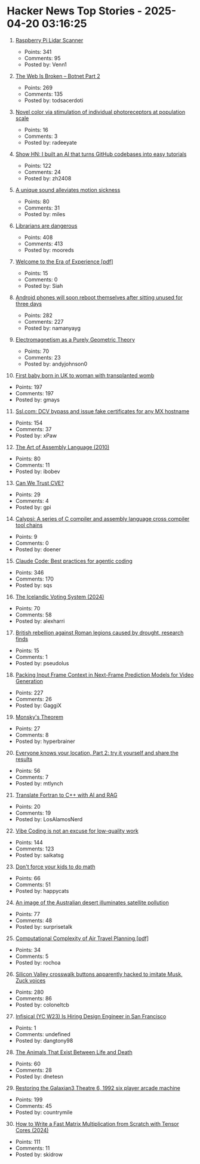 # Hacker News Top Stories - 2025-04-20 03:16:25

1. [Raspberry Pi Lidar Scanner](https://github.com/PiLiDAR/PiLiDAR)
   - Points: 341
   - Comments: 95
   - Posted by: Venn1

2. [The Web Is Broken – Botnet Part 2](https://jan.wildeboer.net/2025/04/Web-is-Broken-Botnet-Part-2/)
   - Points: 269
   - Comments: 135
   - Posted by: todsacerdoti

3. [Novel color via stimulation of individual photoreceptors at population scale](https://www.science.org/doi/10.1126/sciadv.adu1052)
   - Points: 16
   - Comments: 3
   - Posted by: radeeyate

4. [Show HN: I built an AI that turns GitHub codebases into easy tutorials](https://github.com/The-Pocket/Tutorial-Codebase-Knowledge)
   - Points: 122
   - Comments: 24
   - Posted by: zh2408

5. [A unique sound alleviates motion sickness](https://www.nagoya-u.ac.jp/researchinfo/result-en/2025/04/20250408-01.html)
   - Points: 80
   - Comments: 31
   - Posted by: miles

6. [Librarians are dangerous](https://bradmontague.substack.com/p/librarians-are-dangerous)
   - Points: 408
   - Comments: 413
   - Posted by: mooreds

7. [Welcome to the Era of Experience [pdf]](https://storage.googleapis.com/deepmind-media/Era-of-Experience%20/The%20Era%20of%20Experience%20Paper.pdf)
   - Points: 15
   - Comments: 0
   - Posted by: Siah

8. [Android phones will soon reboot themselves after sitting unused for three days](https://arstechnica.com/gadgets/2025/04/android-phones-will-soon-reboot-themselves-after-sitting-unused-for-3-days/)
   - Points: 282
   - Comments: 227
   - Posted by: namanyayg

9. [Electromagnetism as a Purely Geometric Theory](https://iopscience.iop.org/article/10.1088/1742-6596/2987/1/012001)
   - Points: 70
   - Comments: 23
   - Posted by: andyjohnson0

10. [First baby born in UK to woman with transplanted womb](https://www.bbc.com/news/articles/c78jd517z87o)
   - Points: 197
   - Comments: 197
   - Posted by: gmays

11. [Ssl.com: DCV bypass and issue fake certificates for any MX hostname](https://bugzilla.mozilla.org/show_bug.cgi?id=1961406)
   - Points: 154
   - Comments: 37
   - Posted by: xPaw

12. [The Art of Assembly Language (2010)](https://www.plantation-productions.com/Webster/www.artofasm.com/Linux/HTML/AoATOC.html)
   - Points: 80
   - Comments: 11
   - Posted by: ibobev

13. [Can We Trust CVE?](https://opensourcesecurity.io/2025/04-can-we-trust-cve/)
   - Points: 29
   - Comments: 4
   - Posted by: gpi

14. [Calypsi: A series of C compiler and assembly language cross compiler tool chains](https://github.com/hth313/Calypsi-tool-chains)
   - Points: 9
   - Comments: 0
   - Posted by: doener

15. [Claude Code: Best practices for agentic coding](https://www.anthropic.com/engineering/claude-code-best-practices)
   - Points: 346
   - Comments: 170
   - Posted by: sqs

16. [The Icelandic Voting System (2024)](https://smarimccarthy.is/posts/2024-11-25-voting-system/)
   - Points: 70
   - Comments: 58
   - Posted by: alexharri

17. [British rebellion against Roman legions caused by drought, research finds](https://www.theguardian.com/uk-news/2025/apr/17/british-rebellion-against-roman-legions-caused-by-drought-research-finds)
   - Points: 15
   - Comments: 1
   - Posted by: pseudolus

18. [Packing Input Frame Context in Next-Frame Prediction Models for Video Generation](https://lllyasviel.github.io/frame_pack_gitpage/)
   - Points: 227
   - Comments: 26
   - Posted by: GaggiX

19. [Monsky's Theorem](https://mathmondays.com/monskys-theorem)
   - Points: 27
   - Comments: 8
   - Posted by: hyperbrainer

20. [Everyone knows your location, Part 2: try it yourself and share the results](https://timsh.org/everyone-knows-your-location-part-2-try-it-yourself/)
   - Points: 56
   - Comments: 7
   - Posted by: mtlynch

21. [Translate Fortran to C++ with AI and RAG](https://www.lanl.gov/media/publications/1663/0125-llm-translation)
   - Points: 20
   - Comments: 19
   - Posted by: LosAlamosNerd

22. [Vibe Coding is not an excuse for low-quality work](https://addyo.substack.com/p/vibe-coding-is-not-an-excuse-for)
   - Points: 144
   - Comments: 123
   - Posted by: saikatsg

23. [Don't force your kids to do math](https://blog.avocados.ovh/posts/how-to-force-your-kids-to-do-math/)
   - Points: 66
   - Comments: 51
   - Posted by: happycats

24. [An image of the Australian desert illuminates satellite pollution](https://www.thisiscolossal.com/2025/04/a-stunning-image-of-the-australian-desert-illuminates-the-growing-problem-of-satellite-pollution/)
   - Points: 77
   - Comments: 48
   - Posted by: surprisetalk

25. [Computational Complexity of Air Travel Planning [pdf]](http://www.demarcken.org/carl/papers/ITA-software-travel-complexity/ITA-software-travel-complexity.pdf)
   - Points: 34
   - Comments: 5
   - Posted by: rochoa

26. [Silicon Valley crosswalk buttons apparently hacked to imitate Musk, Zuck voices](https://www.paloaltoonline.com/technology/2025/04/12/silicon-valley-crosswalk-buttons-apparently-hacked-to-imitate-musk-zuckerberg-voices/)
   - Points: 280
   - Comments: 86
   - Posted by: coloneltcb

27. [Infisical (YC W23) Is Hiring Design Engineer in San Francisco](https://www.ycombinator.com/companies/infisical/jobs/I8zvnRW-design-engineer-san-francisco)
   - Points: 1
   - Comments: undefined
   - Posted by: dangtony98

28. [The Animals That Exist Between Life and Death](https://nautil.us/the-animals-that-exist-between-life-and-death-1202592/)
   - Points: 60
   - Comments: 28
   - Posted by: dnetesn

29. [Restoring the Galaxian3 Theatre 6, 1992 six player arcade machine](https://philwip.com/2025/04/14/galaxian-3-project-revival/)
   - Points: 199
   - Comments: 45
   - Posted by: countrymile

30. [How to Write a Fast Matrix Multiplication from Scratch with Tensor Cores (2024)](https://alexarmbr.github.io/2024/08/10/How-To-Write-A-Fast-Matrix-Multiplication-From-Scratch-With-Tensor-Cores.html)
   - Points: 111
   - Comments: 11
   - Posted by: skidrow

